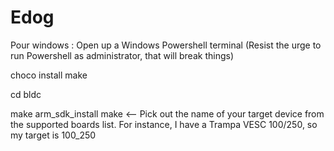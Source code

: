 # Edog

Pour windows : 
Open up a Windows Powershell terminal (Resist the urge to run Powershell as administrator, that will break things)

choco install make

cd bldc

make arm_sdk_install
make <-- Pick out the name of your target device from the supported boards list. For instance, I have a Trampa VESC 100/250, so my target is 100_250
